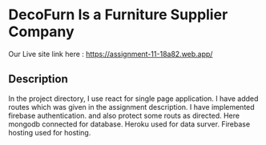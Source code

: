# DecoFurn Is a Furniture Supplier Company

Our Live site link here : https://assignment-11-18a82.web.app/

## Description

In the project directory, I use react for single page application. 
I have added routes which was given in the assignment description.
I have implemented firebase authentication. and also protect some routs as directed. 
Here mongodb connected for database. 
Heroku used for data surver.
Firebase hosting used for hosting.


